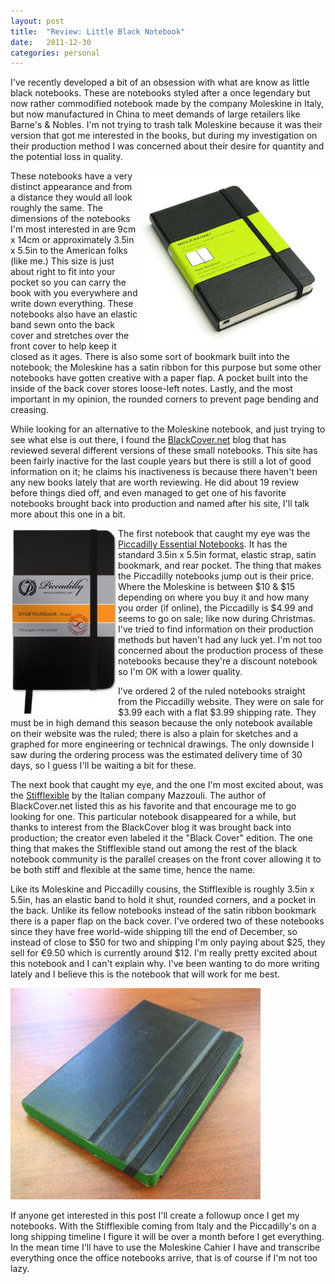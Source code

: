 ```yaml
---
layout: post
title:  "Review: Little Black Notebook"
date:   2011-12-30
categories: personal
---
```



I've recently developed a bit of an obsession with what are know as little black notebooks. These are notebooks styled after a once legendary but now rather commodified notebook made by the company Moleskine in Italy, but now manufactured in China to meet demands of large retailers like Barne's & Nobles. I'm not trying to trash talk Moleskine because it was their version that got me interested in the books, but during my investigation on their production method I was concerned about their desire for quantity and the potential loss in quality.<!-- more -->

<img style="float:right" src="/images/moleskine_pocket_plain_notebook.gif" />These notebooks have a very distinct appearance and from a distance they would all look roughly the same. The dimensions of the notebooks I'm most interested in are 9cm x 14cm or approximately 3.5in x 5.5in to the American folks (like me.) This size is just about right to fit into your pocket so you can carry the book with you everywhere and write down everything. These notebooks also have an elastic band sewn onto the back cover and stretches over the front cover to help keep it closed as it ages. There is also some sort of bookmark built into the notebook; the Moleskine has a satin ribbon for this purpose but some other notebooks have gotten creative with a paper flap. A pocket built into the inside of the back cover stores loose-left notes. Lastly, and the most important in my opinion, the rounded corners to prevent page bending and creasing.

While looking for an alternative to the Moleskine notebook, and just trying to see what else is out there, I found the [BlackCover.net](http://blackcover.net/) blog that has reviewed several different versions of these small notebooks. This site has been fairly inactive for the last couple years but there is still a lot of good information on it; he claims his inactiveness is because there haven't been any new books lately that are worth reviewing. He did about 19 review before things died off, and even managed to get one of his favorite notebooks brought back into production and named after his site, I'll talk more about this one in a bit.

<img style="float:left" src="/images/z-ruled-172x300.jpg" />The first notebook that caught my eye was the [Piccadilly Essential Notebooks](http://piccadillyinc.com/products/notebooks). It has the standard 3.5in x 5.5in format, elastic strap, satin bookmark, and rear pocket. The thing that makes the Piccadilly notebooks jump out is their price. Where the Moleskine is between $10 & $15 depending on where you buy it and how many you order (if online), the Piccadilly is $4.99 and seems to go on sale; like now during Christmas. I've tried to find information on their production methods but haven't had any luck yet. I'm not too concerned about the production process of these notebooks because they're a discount notebook so I'm OK with a lower quality.

I've ordered 2 of the ruled notebooks straight from the Piccadilly website. They were on sale for $3.99 each with a flat $3.99 shipping rate. They must be in high demand this season because the only notebook available on their website was the ruled; there is also a plain for sketches and a graphed for more engineering or technical drawings. The only downside I saw during the ordering process was the estimated delivery time of 30 days, so I guess I'll be waiting a bit for these.

The next book that caught my eye, and the one I'm most excited about, was the [Stifflexible](http://shop.mazzuoli.it/prodotto/3351/GM365-080416/blackcover.html) by the Italian company Mazzouli. The author of BlackCover.net listed this as his favorite and that encourage me to go looking for one. This particular notebook disappeared for a while, but thanks to interest from the BlackCover blog it was brought back into production; the creator even labeled it the "Black Cover" edition. The one thing that makes the Stifflexible stand out among the rest of the black notebook community is the parallel creases on the front cover allowing it to be both stiff and flexible at the same time, hence the name.

Like its Moleskine and Piccadilly cousins, the Stifflexible is roughly 3.5in x 5.5in, has an elastic band to hold it shut, rounded corners, and a pocket in the back. Unlike its fellow notebooks instead of the satin ribbon bookmark there is a paper flap on the back cover. I've ordered two of these notebooks since they have free world-wide shipping till the end of December, so instead of close to $50 for two and shipping I'm only paying about $25, they sell for €9.50 which is currently around $12. I'm really pretty excited about this notebook and I can't explain why. I've been wanting to do more writing lately and I believe this is the notebook that will work for me best.

<img style="float:center" src="/images/stifflexible.jpg" />

If anyone get interested in this post I'll create a followup once I get my notebooks. With the Stifflexible coming from Italy and the Piccadilly's on a long shipping timeline I figure it will be over a month before I get everything. In the mean time I'll have to use the Moleskine Cahier I have and transcribe everything once the office notebooks arrive, that is of course if I'm not too lazy.